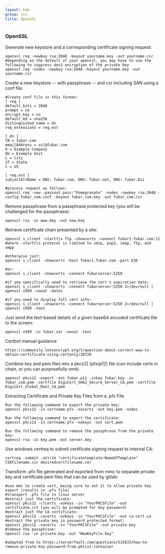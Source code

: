 ```yaml
---
layout: kab
group: ccc
title: OpenSSL
---
```


### OpenSSL

Generate new keystore and a corresponding certificate signing request:
```
openssl req -newkey rsa:2048 -keyout yourname.key -out yourname.csr
#depending on the default of your openssl, you may have to use the following to suppress des3 encryption of the private key
openssl req -nodes -newkey rsa:2048 -keyout yourname.key -out yourname.csr
```

Create a new keystore -- with passphrase -- and csr including SAN using a conf file:
```
#Create conf file in this format:
[ req ]
default_bits = 2048
prompt = no
encrypt_key = no
default_md = sha256
distinguished_name = dn
req_extensions = req_ext
 
[ dn ]
CN = fubar.com
emailAddress = ssl@fubar.com
O = Example Company
OU = Example Unit
L = City
ST = State
C = US
 
[ req_ext ]
subjectAltName = DNS: fubar.com, DNS: fubar.net, DNS: fubar.biz

#process request as follows: 
openssl req -new -passout pass:"Pomegranate" -nodes -newkey rsa:2048 -config fubar_com.conf -keyout fubar_com.key -out fubar_com.csr

```

Remove passphrase from a passphrase protected key (you will be challenged for the passphrase):

```
openssl rsa -in www.key -out new.key
```
Retrieve certificate chain presented by a site:
```
openssl s_client -starttls ftp -showcerts -connect fubar1.fubar.com:21 #where -starttls protocol is limited to smtp, pop3, imap, ftp, and xmpp

#otherwise just:
openssl s_client -showcerts -host fubar1.fubar.com -port 636

#or:
openssl s_client -showcerts -connect fubarserver:5250

#if you specifically need to retrieve the cert's expiration date:
openssl s_client -showcerts -connect fubarserver:5250 2>/dev/null | openssl x509 -noout -dates

#if you need to display full cert info:
openssl s_client -showcerts -connect fubarserver:5250 2>/dev/null | openssl x509 -text

```

Just send the text-based details of a given base64 encoded certificate file to the screen:
```
openssl x509 -in fubar.cer -noout -text
```

Certbot manual guidance
```
https://community.letsencrypt.org/t/question-about-correct-way-to-obtain-certificate-using-certonly/20726
```

Combine key and pem files into a pkcs12 (pfx/p12) file (can include certs in chain, or you can purposefully omit)
```
openssl pkcs12 -export -out fubar.p12 -inkey fubar.key -in fubar_com.pem -certfile DigiCert_SHA2_Secure_Server_CA.pem -certfile DigiCert_Global_Root_CA.pem
```

Extracting Certificate and Private Key Files from a .pfx File
```
Run the following command to export the private key: 
openssl pkcs12 -in certname.pfx -nocerts -out key.pem -nodes

Run the following command to export the certificate: 
openssl pkcs12 -in certname.pfx -nokeys -out cert.pem

Run the following command to remove the passphrase from the private key: 
openssl rsa -in key.pem -out server.key
```
Use windows certreq to submit certificate signing request to internal CA:
```
certreq -submit -attrib "certificatetemplate:NameOfTemplate" CSRfilename.csr desiredcertfilename.cer
```

Transform .pfx file generated and exported from mmc to separate private key and certificate pem files that can be used by gitlab:
```
#use mmc to create cert, being sure to set it to allow private key export (results in .pfx file)
#transport .pfx file to linux server
#extract just the certificate:
openssl pkcs12 -clcerts -nokeys -in "YourPKCSFile" -out certificate.crt (you will be prompted for key password)
#extract just the CA certificate:
openssl pkcs12 -cacerts -nokeys -in "YourPKCSFile" -out ca-cert.ca
#extract the private key in password protected format:
openssl pkcs12 -nocerts -in "YourPKCSFile" -out private.key
#remove the passphrase:
openssl rsa -in private.key -out "NewKeyFile.key"

#adapted from to https://serverfault.com/questions/515833/how-to-remove-private-key-password-from-pkcs12-container

```

